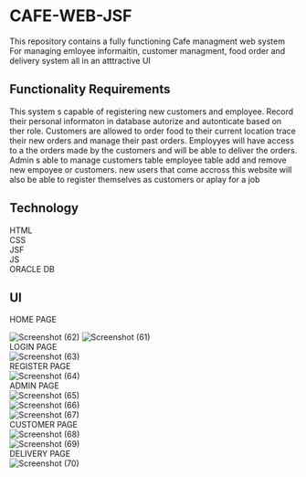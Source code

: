 # CAFE-WEB-JSF
This repository contains a fully functioning Cafe managment web system For managing emloyee informaitin, customer managment, food order and delivery system all in an atttractive UI<br />
<h2>Functionality Requirements</h2>
This system s capable of registering new customers and employee. Record their personal informaton in database autorize and autonticate based on ther role. Customers are allowed to order food to their current location trace their new orders and manage their past orders. Employyes will have access to a the orders made by the customers and will be able to deliver the orders. Admin s able to manage customers table employee table add and remove new empoyee or customers. new users that come accross this website will also be able to register themselves as customers or aplay for a job<br/>
<h2>Technology</h2>
HTML<br/>
CSS<br/>
JSF<br/>
JS<br/>
ORACLE DB<br/>
<h2>UI</h2>
HOME PAGE<br/>


![Screenshot (62)](https://user-images.githubusercontent.com/101497477/215898676-4d4438f5-5895-45da-8e0b-6d05fa1d81eb.png)
![Screenshot (61)](https://user-images.githubusercontent.com/101497477/215898901-c332ec05-08c2-47e4-a97c-fe4761a26935.png)
<br/>
LOGIN PAGE<br/>
![Screenshot (63)](https://user-images.githubusercontent.com/101497477/215899036-4cacc383-db61-4030-8801-3ec187d760fa.png)
<br/>
REGISTER PAGE<br/>![Screenshot (64)](https://user-images.githubusercontent.com/101497477/215899120-49c73123-9f64-421b-a0a4-5016bc2f2042.png)
<br/>
ADMIN PAGE<br/>
![Screenshot (65)](https://user-images.githubusercontent.com/101497477/215899215-2a7202a0-93ed-4ae0-83da-c5236a173adb.png)
<br/>
![Screenshot (66)](https://user-images.githubusercontent.com/101497477/215899236-c424b4a1-f12f-4c32-ab43-7562d10970e2.png)
<br/>
![Screenshot (67)](https://user-images.githubusercontent.com/101497477/215899265-f00b1bb1-d7b8-4e33-80d0-3e7563b5fbb6.png)
<br/>
CUSTOMER PAGE<br/>
![Screenshot (68)](https://user-images.githubusercontent.com/101497477/215899336-a918b1f0-5815-480c-8ed2-4f76c967f65c.png)
<br/>
![Screenshot (69)](https://user-images.githubusercontent.com/101497477/215899362-b2a7f861-8242-49ed-af47-fc5708fe4e63.png)
<br/>
DELIVERY PAGE<br/>
![Screenshot (70)](https://user-images.githubusercontent.com/101497477/215899418-c9d713c1-9dbb-4afc-8c7f-be66547bc5ae.png)

